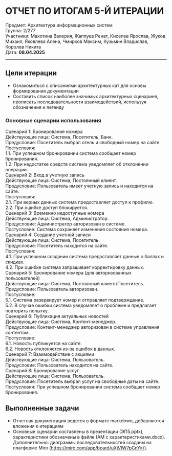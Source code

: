 # ОТЧЕТ ПО ИТОГАМ 5-Й ИТЕРАЦИИ
Предмет: Архитектура информационных систем  
Группа: 2/277  
Участники: Махотина Валерия, Жаппуев Ренат, Киселев Ярослав, Жуков Михаил, Яковлева Алена, Чмирков Максим, Кузьмин Владислав, Королев Никита  
Дата: **08.04.2025**
_________________________
## Цели итерации
- Ознакомиться с описаниями архитектурных кат для основы формирования документации
- Составить список наиболее значимых архитектурных сценариев, прописать последовательности взаимодействий, используя
  обозначения и легенду

### Основные сценарии использования
Сценарий 1: Бронирование номера      
Действующие лица: Система, Посетитель, Банк.    
Предусловие: Посетитель выбрал отель и свободный номер на сайте.    
Постусловия:   
1.1. При успешном бронировании система сообщает номер бронирования.  
1.2. При недостатке средств система уведомляет об отклонении операции.   
Сценарий 2: Вход в учетную запись   
Действующие лица: Система, Постоянный клиент.   
Предусловие: Пользователь имеет учетную запись и находится на сайте.   
Постусловия:   
2.1. При верных данных система предоставляет доступ к профилю.   
2.2. При ошибке доступ блокируется.   
Сценарий 3: Временно недоступные номера   
Действующие лица: Система, Администратор.  
Предусловие: Администратор авторизован в системе.  
Постусловие: Система сохраняет изменения состояния номера.  
Сценарий 4: Создание учетной записи  
Действующие лица: Система, Посетитель.  
Предусловие: Посетитель находится на сайте.  
Постусловия:  
4.1. При успешном создании система предоставляет данные о баллах и скидках.  
4.2. При ошибке система запрашивает корректировку данных.  
Сценарий 5: Бронирование номера (для авторизованных пользователей)  
Действующие лица: Система, Постоянный клиент/Посетитель.  
Предусловие: Пользователь авторизован.  
Постусловие:  
5.1. Система резервирует номер и отправляет подтверждение.  
5.2. В случае ошибки система уведомляет о проблеме и предлагает повторить попытку.  
Сценарий 6: Публикация актуальных новостей  
Действующие лица: Система, Контент-менеджер.  
Предусловие: Контент-менеджер авторизован в системе управления контентом.  
Постусловие:  
6.1. Новость публикуется на сайте.  
6.2. Новость отклоняется из-за ошибок в данных.  
Сценарий 7: Взаимодействие с акциями  
Действующие лица: Система, Пользователь.  
Предусловие: Пользователь находится на сайте.  
Сценарий 8: Бронирование услуг  
Действующие лица: Система, Пользователь.  
Предусловие: Посетитель выбрал услуг на свободные даты на сайте.  
Постусловия: При успешном бронировании система сообщает номер бронирования.  

## Выполненные задачи
- Отчетная документация ведется в формате markdown, добавляются вложения к итерациям
- Основные сценарии составлены в презентации (ЭП5.pptx), характеристики обозначены в файле (АМ с характеристиками.docx).
Дополнительно: диаграммы последовательностей созданы на платформе Miro (https://miro.com/app/board/uXjVIW7pCnY=/).
